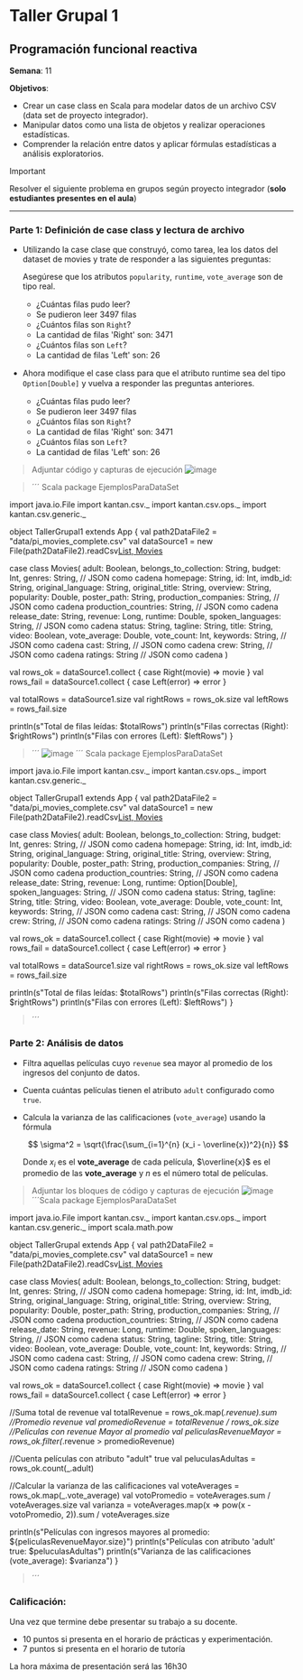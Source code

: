 # Taller Grupal  1
## Programación funcional reactiva

**Semana**: 11

**Objetivos**:

- Crear un case class en Scala para modelar datos de un archivo CSV (data set de proyecto integrador).
- Manipular datos como una lista de objetos y realizar operaciones estadísticas.
- Comprender la relación entre datos y aplicar fórmulas estadísticas a análisis exploratorios.

> [!IMPORTANT]
> Resolver el siguiente problema en grupos según proyecto integrador (**solo estudiantes presentes en el aula**)

***



### Parte 1: Definición de case class y lectura de archivo

- Utilizando la case clase que construyó, como tarea, lea los datos del dataset de movies y trate de responder a las siguientes preguntas:

  Asegúrese que los atributos `popularity`, `runtime`, `vote_average` son de tipo real.

  - ¿Cuántas ﬁlas pudo leer?
  - Se pudieron leer 3497 filas
  - ¿Cuántos ﬁlas son `Right`?
  - La cantidad de filas 'Right' son: 3471
  - ¿Cuántos ﬁlas son `Left`?
  - La cantidad de filas 'Left' son: 26

- Ahora modiﬁque el case class para que el atributo runtime sea del tipo
`Option[Double]` y vuelva a responder las preguntas anteriores.

  - ¿Cuántas ﬁlas pudo leer?
  - Se pudieron leer 3497 filas
  - ¿Cuántos ﬁlas son `Right`?
  - La cantidad de filas 'Right' son: 3471
  - ¿Cuántos ﬁlas son `Left`?
  - La cantidad de filas 'Left' son: 26


> Adjuntar código y capturas de ejecución
> ![image](https://github.com/user-attachments/assets/2fc6f7cf-710e-4724-8e99-5b727e813ec3)

> ´´´ Scala
> package EjemplosParaDataSet

import java.io.File
import kantan.csv._
import kantan.csv.ops._
import kantan.csv.generic._

object TallerGrupal1 extends App {
  val path2DataFile2 = "data/pi_movies_complete.csv"
  val dataSource1 = new File(path2DataFile2).readCsv[List, Movies](rfc.withHeader(true).withCellSeparator(';'))

  case class Movies(
                     adult: Boolean,
                     belongs_to_collection: String,
                     budget: Int,
                     genres: String, // JSON como cadena
                     homepage: String,
                     id: Int,
                     imdb_id: String,
                     original_language: String,
                     original_title: String,
                     overview: String,
                     popularity: Double,
                     poster_path: String,
                     production_companies: String, // JSON como cadena
                     production_countries: String, // JSON como cadena
                     release_date: String,
                     revenue: Long,
                     runtime: Double,
                     spoken_languages: String, // JSON como cadena
                     status: String,
                     tagline: String,
                     title: String,
                     video: Boolean,
                     vote_average: Double,
                     vote_count: Int,
                     keywords: String, // JSON como cadena
                     cast: String, // JSON como cadena
                     crew: String, // JSON como cadena
                     ratings: String // JSON como cadena
                   )

  val rows_ok = dataSource1.collect {
    case Right(movie) => movie
  }
  val rows_fail = dataSource1.collect {
    case Left(error) => error
  }

  val totalRows = dataSource1.size
  val rightRows = rows_ok.size
  val leftRows = rows_fail.size

  println(s"Total de filas leídas: $totalRows")
  println(s"Filas correctas (Right): $rightRows")
  println(s"Filas con errores (Left): $leftRows")
}

> ´´´
> ![image](https://github.com/user-attachments/assets/dce827fe-aa28-4fa0-b669-25384d8234f2)
´´´ Scala
> package EjemplosParaDataSet

import java.io.File
import kantan.csv._
import kantan.csv.ops._
import kantan.csv.generic._

object TallerGrupal1 extends App {
  val path2DataFile2 = "data/pi_movies_complete.csv"
  val dataSource1 = new File(path2DataFile2).readCsv[List, Movies](rfc.withHeader(true).withCellSeparator(';'))

  case class Movies(
                     adult: Boolean,
                     belongs_to_collection: String,
                     budget: Int,
                     genres: String, // JSON como cadena
                     homepage: String,
                     id: Int,
                     imdb_id: String,
                     original_language: String,
                     original_title: String,
                     overview: String,
                     popularity: Double,
                     poster_path: String,
                     production_companies: String, // JSON como cadena
                     production_countries: String, // JSON como cadena
                     release_date: String,
                     revenue: Long,
                     runtime: Option[Double],
                     spoken_languages: String, // JSON como cadena
                     status: String,
                     tagline: String,
                     title: String,
                     video: Boolean,
                     vote_average: Double,
                     vote_count: Int,
                     keywords: String, // JSON como cadena
                     cast: String, // JSON como cadena
                     crew: String, // JSON como cadena
                     ratings: String // JSON como cadena
                   )

  val rows_ok = dataSource1.collect {
    case Right(movie) => movie
  }
  val rows_fail = dataSource1.collect {
    case Left(error) => error
  }

  val totalRows = dataSource1.size
  val rightRows = rows_ok.size
  val leftRows = rows_fail.size

  println(s"Total de filas leídas: $totalRows")
  println(s"Filas correctas (Right): $rightRows")
  println(s"Filas con errores (Left): $leftRows")
}

> ´´´


### Parte 2: Análisis de datos

- Filtra aquellas películas cuyo `revenue` sea mayor al promedio de los ingresos del conjunto de datos.
- Cuenta cuántas películas tienen el atributo `adult` configurado como `true`.
- Calcula la varianza de las calificaciones (`vote_average`) usando la fórmula

  $$
  \sigma^2 = \sqrt{\frac{\sum_{i=1}^{n} (x_i - \overline{x})^2}{n}}
  $$

  Donde $x_i$ es el **vote_average** de cada película, $\overline{x}$ es el promedio de las **vote_average** y $n$ es el número total de películas.

> Adjuntar los bloques de código y capturas de ejecución
> ![image](https://github.com/user-attachments/assets/f7037a1a-9fae-4c36-8f9d-9a36733437ad)
> ´´´Scala
> package EjemplosParaDataSet

import java.io.File
import kantan.csv._
import kantan.csv.ops._
import kantan.csv.generic._
import scala.math.pow

object TallerGrupal extends App {
  val path2DataFile2 = "data/pi_movies_complete.csv"
  val dataSource1 = new File(path2DataFile2).readCsv[List, Movies](rfc.withHeader(true).withCellSeparator(';'))

  case class Movies(
                     adult: Boolean,
                     belongs_to_collection: String,
                     budget: Int,
                     genres: String, // JSON como cadena
                     homepage: String,
                     id: Int,
                     imdb_id: String,
                     original_language: String,
                     original_title: String,
                     overview: String,
                     popularity: Double,
                     poster_path: String,
                     production_companies: String, // JSON como cadena
                     production_countries: String, // JSON como cadena
                     release_date: String,
                     revenue: Long,
                     runtime: Double,
                     spoken_languages: String, // JSON como cadena
                     status: String,
                     tagline: String,
                     title: String,
                     video: Boolean,
                     vote_average: Double,
                     vote_count: Int,
                     keywords: String, // JSON como cadena
                     cast: String, // JSON como cadena
                     crew: String, // JSON como cadena
                     ratings: String // JSON como cadena
                   )

  val rows_ok = dataSource1.collect {
    case Right(movie) => movie
  }
  val rows_fail = dataSource1.collect {
    case Left(error) => error
  }

  //Suma total de revenue
  val totalRevenue = rows_ok.map(_.revenue).sum
  //Promedio revenue
  val promedioRevenue = totalRevenue / rows_ok.size
  //Peliculas con revenue Mayor al promedio
  val peliculasRevenueMayor = rows_ok.filter(_.revenue > promedioRevenue)

  //Cuenta películas con atributo "adult" true
  val peluculasAdultas = rows_ok.count(_.adult)

  //Calcular la varianza de las calificaciones
  val voteAverages = rows_ok.map(_.vote_average)
  val votoPromedio = voteAverages.sum / voteAverages.size
  val varianza = voteAverages.map(x => pow(x - votoPromedio, 2)).sum / voteAverages.size

  println(s"Películas con ingresos mayores al promedio: ${peliculasRevenueMayor.size}")
  println(s"Películas con atributo 'adult' true: $peluculasAdultas")
  println(s"Varianza de las calificaciones (vote_average): $varianza")
}

> ´´´


### Calificación:

Una vez que termine debe presentar su trabajo a su docente.

- 10 puntos si presenta en el horario de prácticas y experimentación.
- 7 puntos si presenta en el horario de tutoría

La hora máxima de presentación será las 16h30
